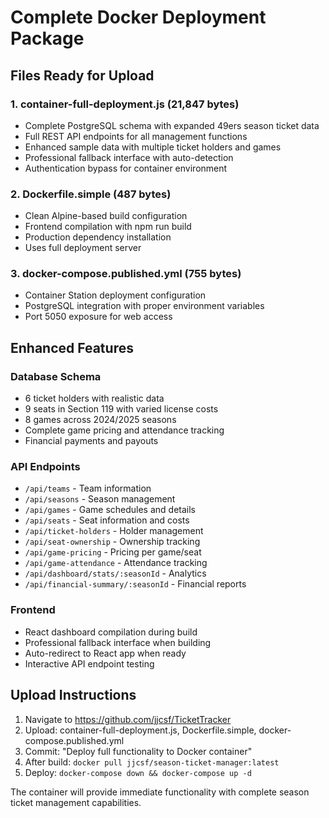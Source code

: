 # Complete Docker Deployment Package

## Files Ready for Upload

### 1. container-full-deployment.js (21,847 bytes)
- Complete PostgreSQL schema with expanded 49ers season ticket data
- Full REST API endpoints for all management functions
- Enhanced sample data with multiple ticket holders and games
- Professional fallback interface with auto-detection
- Authentication bypass for container environment

### 2. Dockerfile.simple (487 bytes)
- Clean Alpine-based build configuration
- Frontend compilation with npm run build
- Production dependency installation
- Uses full deployment server

### 3. docker-compose.published.yml (755 bytes)
- Container Station deployment configuration
- PostgreSQL integration with proper environment variables
- Port 5050 exposure for web access

## Enhanced Features

### Database Schema
- 6 ticket holders with realistic data
- 9 seats in Section 119 with varied license costs
- 8 games across 2024/2025 seasons
- Complete game pricing and attendance tracking
- Financial payments and payouts

### API Endpoints
- `/api/teams` - Team information
- `/api/seasons` - Season management
- `/api/games` - Game schedules and details
- `/api/seats` - Seat information and costs
- `/api/ticket-holders` - Holder management
- `/api/seat-ownership` - Ownership tracking
- `/api/game-pricing` - Pricing per game/seat
- `/api/game-attendance` - Attendance tracking
- `/api/dashboard/stats/:seasonId` - Analytics
- `/api/financial-summary/:seasonId` - Financial reports

### Frontend
- React dashboard compilation during build
- Professional fallback interface when building
- Auto-redirect to React app when ready
- Interactive API endpoint testing

## Upload Instructions
1. Navigate to https://github.com/jjcsf/TicketTracker
2. Upload: container-full-deployment.js, Dockerfile.simple, docker-compose.published.yml
3. Commit: "Deploy full functionality to Docker container"
4. After build: `docker pull jjcsf/season-ticket-manager:latest`
5. Deploy: `docker-compose down && docker-compose up -d`

The container will provide immediate functionality with complete season ticket management capabilities.